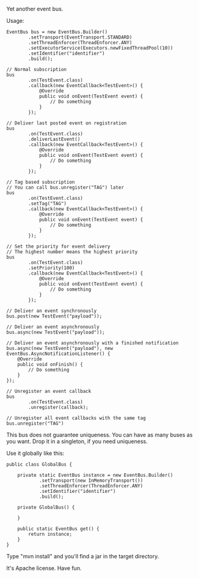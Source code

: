 Yet another event bus.

Usage:

    EventBus bus = new EventBus.Builder()
            .setTransport(EventTransport.STANDARD)
            .setThreadEnforcer(ThreadEnforcer.ANY)
            .setExecutorService(Executors.newFixedThreadPool(10))
            .setIdentifier("identifier")
            .build();

    // Normal subscription
    bus
            .on(TestEvent.class)
            .callback(new EventCallback<TestEvent>() {
                @Override
                public void onEvent(TestEvent event) {
                    // Do something
                }
            });

    // Deliver last posted event on registration
    bus
            .on(TestEvent.class)
            .deliverLastEvent()
            .callback(new EventCallback<TestEvent>() {
                @Override
                public void onEvent(TestEvent event) {
                    // Do something
                }
            });

    // Tag based subscription
    // You can call bus.unregister("TAG") later
    bus
            .on(TestEvent.class)
            .setTag("TAG")
            .callback(new EventCallback<TestEvent>() {
                @Override
                public void onEvent(TestEvent event) {
                    // Do something
                }
            });
    
    // Set the priority for event delivery
    // The highest number means the highest priority
    bus
            .on(TestEvent.class)
            .setPriority(100)
            .callback(new EventCallback<TestEvent>() {
                @Override
                public void onEvent(TestEvent event) {
                    // Do something
                }
            });

    // Deliver an event synchronously
    bus.post(new TestEvent("payload"));
    
    // Deliver an event asynchronously
    bus.async(new TestEvent("payload"));
    
    // Deliver an event asynchronously with a finished notification
    bus.async(new TestEvent("payload"), new EventBus.AsyncNotificationListener() {
        @Override
        public void onFinish() {
            // Do something
        }
    });

    // Unregister an event callback
    bus
            .on(TestEvent.class)
            .unregister(callback);
        
    // Unregister all event callbacks with the same tag
    bus.unregister("TAG")

This bus does not guarantee uniqueness.
You can have as many buses as you want.
Drop it in a singleton, if you need uniqueness.

Use it globally like this:

    public class GlobalBus {

        private static EventBus instance = new EventBus.Builder()
                .setTransport(new InMemoryTransport())
                .setThreadEnforcer(ThreadEnforcer.ANY)
                .setIdentifier("identifier")
                .build();

        private GlobalBus() {
    
        }

        public static EventBus get() {
            return instance;
        }
    }

Type "mvn install" and you'll find a jar in the target directory.

It's Apache license. Have fun.
